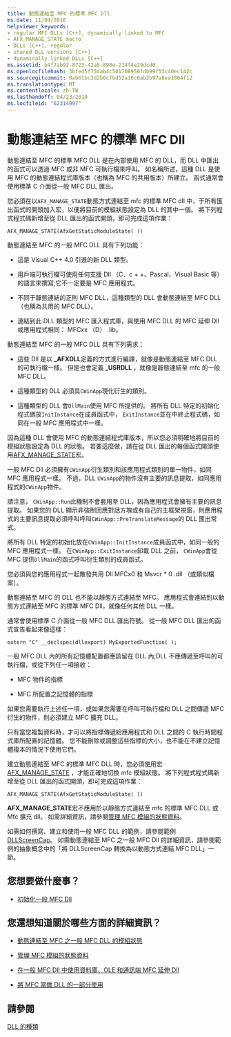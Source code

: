 ```yaml
---
title: 動態連結至 MFC 的標準 MFC Dll
ms.date: 11/04/2016
helpviewer_keywords:
- regular MFC DLLs [C++], dynamically linked to MFC
- AFX_MANAGE_STATE macro
- DLLs [C++], regular
- shared DLL versions [C++]
- dynamically linked DLLs [C++]
ms.assetid: b4f7ab92-8723-42a5-890e-214f4e29dcd0
ms.openlocfilehash: 3bfed5f75dab4c501708950fdb99f53c40ec142c
ms.sourcegitcommit: 0ab61bc3d2b6cfbd52a16c6ab2b97a8ea1864f12
ms.translationtype: MT
ms.contentlocale: zh-TW
ms.lasthandoff: 04/23/2019
ms.locfileid: "62314997"
---
```

# <a name="regular-mfc-dlls-dynamically-linked-to-mfc"></a>動態連結至 MFC 的標準 MFC Dll

動態連結至 MFC 的標準 MFC DLL 是在內部使用 MFC 的 DLL，而 DLL 中匯出的函式可以透過 MFC 或非 MFC 可執行檔來呼叫。 如名稱所述，這種 DLL 是使用 MFC 的動態連結程式庫版本（也稱為 MFC 的共用版本）所建立。 函式通常會使用標準 C 介面從一般 MFC DLL 匯出。

您必須在以`AFX_MANAGE_STATE`動態方式連結至 mfc 的標準 MFC dll 中，于所有匯出函式的開頭加入宏，以便將目前的模組狀態設定為 DLL 的其中一個。 將下列程式程式碼新增至從 DLL 匯出的函式開頭，即可完成這項作業：

```
AFX_MANAGE_STATE(AfxGetStaticModuleState( ))
```

動態連結至 MFC 的一般 MFC DLL 具有下列功能：

- 這是 Visual C++ 4.0 引進的新 DLL 類型。

- 用戶端可執行檔可使用任何支援 Dll （C、c + +、Pascal、Visual Basic 等）的語言來撰寫;它不一定要是 MFC 應用程式。

- 不同于靜態連結的正則 MFC DLL，這種類型的 DLL 會動態連結至 MFC DLL （也稱為共用的 MFC DLL）。

- 連結到此 DLL 類型的 MFC 匯入程式庫，與使用 MFC DLL 的 MFC 延伸 Dll 或應用程式相同： MFCxx （D） .lib。

動態連結至 MFC 的一般 MFC DLL 具有下列需求：

- 這些 Dll 是以 **_AFXDLL**定義的方式進行編譯，就像是動態連結至 MFC DLL 的可執行檔一樣。 但是也會定義 **_USRDLL** ，就像是靜態連結至 mfc 的一般 MFC DLL。

- 這種類型的 DLL 必須具`CWinApp`現化衍生的類別。

- 這種類型的 DLL 會`DllMain`使用 MFC 所提供的。 將所有 DLL 特定的初始化程式碼放`InitInstance`在成員函式中， `ExitInstance`並在中終止程式碼，如同在一般 MFC 應用程式中一樣。

因為這種 DLL 會使用 MFC 的動態連結程式庫版本，所以您必須明確地將目前的模組狀態設定為 DLL 的狀態。 若要這麼做，請在從 DLL 匯出的每個函式開頭使用[AFX_MANAGE_STATE](../mfc/reference/extension-dll-macros.md#afx_manage_state)宏。

一般 MFC Dll 必須擁有`CWinApp`衍生類別和該應用程式類別的單一物件，如同 MFC 應用程式一樣。 不過，DLL `CWinApp`的物件沒有主要的訊息提取，如同應用程式的`CWinApp`物件。

請注意， `CWinApp::Run`此機制不會套用至 DLL，因為應用程式會擁有主要的訊息提取。 如果您的 DLL 顯示非強制回應對話方塊或有自己的主框架視窗，則應用程式的主要訊息提取必須呼叫呼叫`CWinApp::PreTranslateMessage`的 DLL 匯出常式。

將所有 DLL 特定的初始化放在`CWinApp::InitInstance`成員函式中，如同一般的 MFC 應用程式一樣。 在`CWinApp::ExitInstance`卸載 DLL 之前， `CWinApp`會從 MFC 提供`DllMain`的函式呼叫衍生類別的成員函式。

您必須與您的應用程式一起散發共用 Dll MFCx0 和 Msvcr * 0 .dll （或類似檔案）。

動態連結至 MFC 的 DLL 也不能以靜態方式連結至 MFC。 應用程式會連結到以動態方式連結至 MFC 的標準 MFC Dll，就像任何其他 DLL 一樣。

通常會使用標準 C 介面從一般 MFC DLL 匯出符號。 從一般 MFC DLL 匯出的函式宣告看起來像這樣：

```
extern "C" __declspec(dllexport) MyExportedFunction( );
```

一般 MFC DLL 內的所有記憶體配置都應該留在 DLL 內;DLL 不應傳遞至呼叫的可執行檔，或從下列任一項接收：

- MFC 物件的指標

- MFC 所配置之記憶體的指標

如果您需要執行上述任一項，或如果您需要在呼叫可執行檔和 DLL 之間傳遞 MFC 衍生的物件，則必須建立 MFC 擴充 DLL。

只有當您複製資料時，才可以將指標傳遞給應用程式和 DLL 之間的 C 執行時間程式庫所配置的記憶體。 您不能刪除或調整這些指標的大小，也不能在不建立記憶體複本的情況下使用它們。

建立動態連結至 MFC 的標準 MFC DLL 時，您必須使用宏[AFX_MANAGE_STATE](../mfc/reference/extension-dll-macros.md#afx_manage_state) ，才能正確地切換 mfc 模組狀態。 將下列程式程式碼新增至從 DLL 匯出的函式開頭，即可完成這項作業：

```
AFX_MANAGE_STATE(AfxGetStaticModuleState( ))
```

**AFX_MANAGE_STATE**宏不應用於以靜態方式連結至 mfc 的標準 MFC DLL 或 Mfc 擴充 dll。 如需詳細資訊，請參閱[管理 MFC 模組的狀態資料](../mfc/managing-the-state-data-of-mfc-modules.md)。

如需如何撰寫、建立和使用一般 MFC DLL 的範例，請參閱範例[DLLScreenCap](https://github.com/Microsoft/VCSamples/tree/master/VC2010Samples/MFC/advanced/DllScreenCap)。 如需動態連結至 MFC 之一般 MFC Dll 的詳細資訊，請參閱範例的抽象概念中的「將 DLLScreenCap 轉換為以動態方式連結 MFC DLL」一節。

## <a name="what-do-you-want-to-do"></a>您想要做什麼事？

- [初始化一般 MFC Dll](run-time-library-behavior.md#initializing-regular-dlls)

## <a name="what-do-you-want-to-know-more-about"></a>您還想知道關於哪些方面的詳細資訊？

- [動態連結至 MFC 之一般 MFC DLL 的模組狀態](module-states-of-a-regular-dll-dynamically-linked-to-mfc.md)

- [管理 MFC 模組的狀態資料](../mfc/managing-the-state-data-of-mfc-modules.md)

- [在一般 MFC Dll 中使用資料庫、OLE 和通訊端 MFC 延伸 Dll](using-database-ole-and-sockets-extension-dlls-in-regular-dlls.md)

- [將 MFC 當做 DLL 的一部分使用](../mfc/tn011-using-mfc-as-part-of-a-dll.md)

## <a name="see-also"></a>請參閱

[DLL 的種類](kinds-of-dlls.md)
